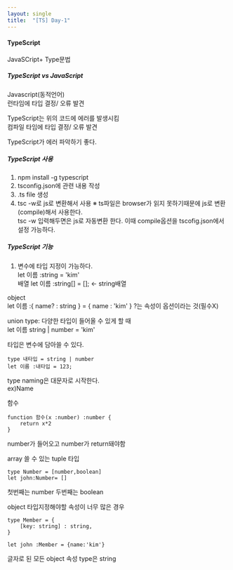 ```yaml
---
layout: single
title:  "[TS] Day-1" 
---
```


   
#### TypeScript    
JavaSCript+ Type문법   
   
##### TypeScript vs JavaScript   
Javascript(동적언어)   
런타임에 타입 결정/ 오류 발견   
   
TypeScript는 위의 코드에 에러를 발생시킴   
컴파일 타임에 타입 결정/ 오류 발견   
   
TypeScript가 에러 파악하기 좋다.    
   
##### TypeScript 사용
1. npm install -g typescript
2. tsconfig.json에 관련 내용 작성   
3. .ts file 생성   
4. tsc -w로 js로 변환해서 사용
※ ts파일은 browser가 읽지 못하기때문에 js로 변환(compile)해서 사용한다.   
tsc -w 입력해두면은 js로 자동변환 한다.
이때 compile옵션을 tscofig.json에서 설정 가능하다.   
   
##### TypeScript 기능   
1. 변수에 타입 지정이 가능하다.   
let 이름 :string = 'kim'   
배열
let 이름 :string[] = []; <- string배열  
    
object   
let 이름 :{ name? : string } = { name : 'kim' }
?는 속성이 옵션이라는 것(필수X)   
   
union type: 다양한 타입이 들어올 수 있게 할 때   
let 이름 string | number = 'kim'   
   
타입은 변수에 담아쓸 수 있다.   
```
type 내타입 = string | number
let 이름 :내타입 = 123;
```
type naming은 대문자로 시작한다.   
ex)Name   

함수   
```
function 함수(x :number) :number {
	return x*2
}
```
number가 들어오고 number가 return돼야함   
   
array 쓸 수 있는 tuple 타입   
```
type Number = [number,boolean]
let john:Number= []
```
첫번째는 number 두번째는 boolean   
   
object 타입지정해야할 속성이 너무 많은 경우   
```
type Member = {
    [key: string] : string,
}

let john :Member = {name:'kim'}
```
글자로 된 모든 object 속성 type은 string   
   
